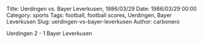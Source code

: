 Title: Uerdingen vs. Bayer Leverkusen, 1986/03/29
Date: 1986/03/29 00:00
Category: sports
Tags: football, football scores, Uerdingen, Bayer Leverkusen
Slug: uerdingen-vs-bayer-leverkusen
Author: carbonero


Uerdingen 2 - 1 Bayer Leverkusen
